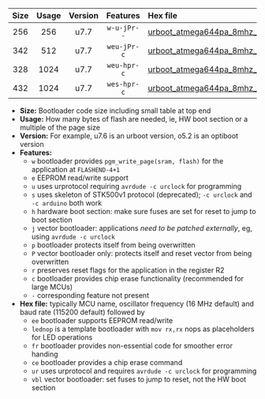 |Size|Usage|Version|Features|Hex file|
|:-:|:-:|:-:|:-:|:--|
|256|256|u7.7|`w-u-jPr--`|[urboot_atmega644pa_8mhz_19200bps_lednop_fr_ur_vbl.hex](https://raw.githubusercontent.com/stefanrueger/urboot.hex/main/mcus/atmega644pa/fcpu_8mhz/19200_bps/urboot_atmega644pa_8mhz_19200bps_lednop_fr_ur_vbl.hex)|
|342|512|u7.7|`weu-jPr-c`|[urboot_atmega644pa_8mhz_19200bps_ee_lednop_fr_ce_ur_vbl.hex](https://raw.githubusercontent.com/stefanrueger/urboot.hex/main/mcus/atmega644pa/fcpu_8mhz/19200_bps/urboot_atmega644pa_8mhz_19200bps_ee_lednop_fr_ce_ur_vbl.hex)|
|328|1024|u7.7|`weu-hpr-c`|[urboot_atmega644pa_8mhz_19200bps_ee_lednop_fr_ce_ur.hex](https://raw.githubusercontent.com/stefanrueger/urboot.hex/main/mcus/atmega644pa/fcpu_8mhz/19200_bps/urboot_atmega644pa_8mhz_19200bps_ee_lednop_fr_ce_ur.hex)|
|432|1024|u7.7|`wes-hpr-c`|[urboot_atmega644pa_8mhz_19200bps_ee_lednop_fr_ce.hex](https://raw.githubusercontent.com/stefanrueger/urboot.hex/main/mcus/atmega644pa/fcpu_8mhz/19200_bps/urboot_atmega644pa_8mhz_19200bps_ee_lednop_fr_ce.hex)|

- **Size:** Bootloader code size including small table at top end
- **Usage:** How many bytes of flash are needed, ie, HW boot section or a multiple of the page size
- **Version:** For example, u7.6 is an urboot version, o5.2 is an optiboot version
- **Features:**
  + `w` bootloader provides `pgm_write_page(sram, flash)` for the application at `FLASHEND-4+1`
  + `e` EEPROM read/write support
  + `u` uses urprotocol requiring `avrdude -c urclock` for programming
  + `s` uses skeleton of STK500v1 protocol (deprecated); `-c urclock` and `-c arduino` both work
  + `h` hardware boot section: make sure fuses are set for reset to jump to boot section
  + `j` vector bootloader: applications *need to be patched externally*, eg, using `avrdude -c urclock`
  + `p` bootloader protects itself from being overwritten
  + `P` vector bootloader only: protects itself and reset vector from being overwritten
  + `r` preserves reset flags for the application in the register R2
  + `c` bootloader provides chip erase functionality (recommended for large MCUs)
  + `-` corresponding feature not present
- **Hex file:** typically MCU name, oscillator frequency (16 MHz default) and baud rate (115200 default) followed by
  + `ee` bootloader supports EEPROM read/write
  + `lednop` is a template bootloader with `mov rx,rx` nops as placeholders for LED operations
  + `fr` bootloader provides non-essential code for smoother error handing
  + `ce` bootloader provides a chip erase command
  + `ur` uses urprotocol and requires `avrdude -c urclock` for programming
  + `vbl` vector bootloader: set fuses to jump to reset, not the HW boot section

